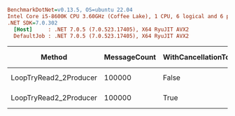 ``` ini

BenchmarkDotNet=v0.13.5, OS=ubuntu 22.04
Intel Core i5-8600K CPU 3.60GHz (Coffee Lake), 1 CPU, 6 logical and 6 physical cores
.NET SDK=7.0.302
  [Host]     : .NET 7.0.5 (7.0.523.17405), X64 RyuJIT AVX2
  DefaultJob : .NET 7.0.5 (7.0.523.17405), X64 RyuJIT AVX2


```
|                 Method | MessageCount | WithCancellationToken | Mean [ms] | Error [ms] | StdDev [ms] | Median [ms] |      Gen0 |     Gen1 |     Gen2 | Allocated [B] |
|----------------------- |------------- |---------------------- |----------:|-----------:|------------:|------------:|----------:|---------:|---------:|--------------:|
| LoopTryRead2_2Producer |       100000 |                 False |  13.54 ms |   0.570 ms |    1.654 ms |    12.63 ms | 1125.0000 | 859.3750 | 546.8750 |     6394771 B |
| LoopTryRead2_2Producer |       100000 |                  True |  13.85 ms |   0.569 ms |    1.658 ms |    13.22 ms | 1093.7500 | 859.3750 | 437.5000 |     6332514 B |
